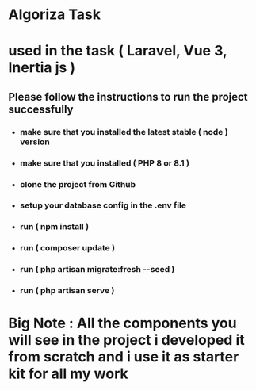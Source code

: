# Algoriza Task

# used in the task ( Laravel, Vue 3, Inertia js )

## Please follow the instructions to run the project successfully

- ### make sure that you installed the latest stable ( node ) version
- ### make sure that you installed ( PHP 8 or 8.1 )
- ### clone the project from Github
- ### setup your database config in the .env file
- ### run ( npm install )
- ### run ( composer update )
- ### run ( php artisan migrate:fresh --seed )
- ### run ( php artisan serve )

# Big Note : All the components you will see in the project i developed it from scratch and i use it as starter kit for all my work
